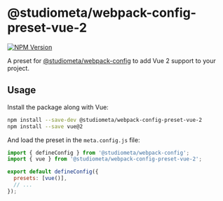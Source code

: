 # @studiometa/webpack-config-preset-vue-2

[![NPM Version](https://img.shields.io/npm/v/@studiometa/webpack-config-preset-vue-2.svg?style=flat-square)](https://www.npmjs.com/package/@studiometa/webpack-config-preset-vue-2)

A preset for [@studiometa/webpack-config](https://github.com/studiometa/webpack-config) to add Vue 2 support to your project.

## Usage

Install the package along with Vue:

```sh
npm install --save-dev @studiometa/webpack-config-preset-vue-2
npm install --save vue@2
```

And load the preset in the `meta.config.js` file:

```js
import { defineConfig } from '@studiometa/webpack-config';
import { vue } from '@studiometa/webpack-config-preset-vue-2';

export default defineConfig({
  presets: [vue()],
  // ...
});
```
